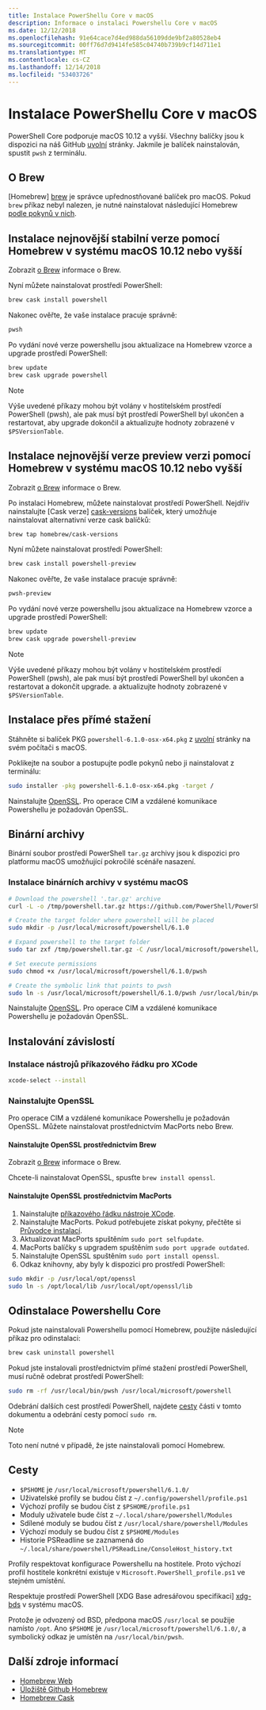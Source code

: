 ```yaml
---
title: Instalace PowerShellu Core v macOS
description: Informace o instalaci Powershellu Core v macOS
ms.date: 12/12/2018
ms.openlocfilehash: 91e64cace7d4ed988da56109dde9bf2a80528eb4
ms.sourcegitcommit: 00ff76d7d9414fe585c04740b739b9cf14d711e1
ms.translationtype: MT
ms.contentlocale: cs-CZ
ms.lasthandoff: 12/14/2018
ms.locfileid: "53403726"
---
```

# <a name="installing-powershell-core-on-macos"></a>Instalace PowerShellu Core v macOS

PowerShell Core podporuje macOS 10.12 a vyšší.
Všechny balíčky jsou k dispozici na náš GitHub [uvolní][] stránky.
Jakmile je balíček nainstalován, spustit `pwsh` z terminálu.

## <a name="about-brew"></a>O Brew

[Homebrew] [ brew] je správce upřednostňované balíček pro macOS.
Pokud `brew` příkaz nebyl nalezen, je nutné nainstalovat následující Homebrew [podle pokynů v nich][brew].

## <a name="installation-of-latest-stable-release-via-homebrew-on-macos-1012-or-higher"></a>Instalace nejnovější stabilní verze pomocí Homebrew v systému macOS 10.12 nebo vyšší

Zobrazit [o Brew](#about-brew) informace o Brew.

Nyní můžete nainstalovat prostředí PowerShell:

```sh
brew cask install powershell
```

Nakonec ověřte, že vaše instalace pracuje správně:

```sh
pwsh
```

Po vydání nové verze powershellu jsou aktualizace na Homebrew vzorce a upgrade prostředí PowerShell:

```sh
brew update
brew cask upgrade powershell
```

> [!NOTE]
> Výše uvedené příkazy mohou být volány v hostitelském prostředí PowerShell (pwsh), ale pak musí být prostředí PowerShell byl ukončen a restartovat, aby upgrade dokončil a aktualizujte hodnoty zobrazené v `$PSVersionTable`.

[brew]: http://brew.sh/

## <a name="installation-of-latest-preview-release-via-homebrew-on-macos-1012-or-higher"></a>Instalace nejnovější verze preview verzi pomocí Homebrew v systému macOS 10.12 nebo vyšší

Zobrazit [o Brew](#about-brew) informace o Brew.

Po instalaci Homebrew, můžete nainstalovat prostředí PowerShell.
Nejdřív nainstalujte [Cask verze] [ cask-versions] balíček, který umožňuje nainstalovat alternativní verze cask balíčků:

```sh
brew tap homebrew/cask-versions
```

Nyní můžete nainstalovat prostředí PowerShell:

```sh
brew cask install powershell-preview
```

Nakonec ověřte, že vaše instalace pracuje správně:

```sh
pwsh-preview
```

Po vydání nové verze powershellu jsou aktualizace na Homebrew vzorce a upgrade prostředí PowerShell:

```sh
brew update
brew cask upgrade powershell-preview
```

> [!NOTE]
> Výše uvedené příkazy mohou být volány v hostitelském prostředí PowerShell (pwsh), ale pak musí být prostředí PowerShell byl ukončen a restartovat a dokončit upgrade.
> a aktualizujte hodnoty zobrazené v `$PSVersionTable`.

## <a name="installation-via-direct-download"></a>Instalace přes přímé stažení

Stáhněte si balíček PKG `powershell-6.1.0-osx-x64.pkg`
z [uvolní][] stránky na svém počítači s macOS.

Poklikejte na soubor a postupujte podle pokynů nebo ji nainstalovat z terminálu:

```sh
sudo installer -pkg powershell-6.1.0-osx-x64.pkg -target /
```

Nainstalujte [OpenSSL](#install-openssl). Pro operace CIM a vzdálené komunikace Powershellu je požadován OpenSSL.

## <a name="binary-archives"></a>Binární archivy

Binární soubor prostředí PowerShell `tar.gz` archivy jsou k dispozici pro platformu macOS umožňující pokročilé scénáře nasazení.

### <a name="installing-binary-archives-on-macos"></a>Instalace binárních archivy v systému macOS

```sh
# Download the powershell '.tar.gz' archive
curl -L -o /tmp/powershell.tar.gz https://github.com/PowerShell/PowerShell/releases/download/v6.1.0/powershell-6.1.0-osx-x64.tar.gz

# Create the target folder where powershell will be placed
sudo mkdir -p /usr/local/microsoft/powershell/6.1.0

# Expand powershell to the target folder
sudo tar zxf /tmp/powershell.tar.gz -C /usr/local/microsoft/powershell/6.1.0

# Set execute permissions
sudo chmod +x /usr/local/microsoft/powershell/6.1.0/pwsh

# Create the symbolic link that points to pwsh
sudo ln -s /usr/local/microsoft/powershell/6.1.0/pwsh /usr/local/bin/pwsh
```

Nainstalujte [OpenSSL](#install-openssl). Pro operace CIM a vzdálené komunikace Powershellu je požadován OpenSSL.

## <a name="installing-dependencies"></a>Instalování závislostí

### <a name="install-xcode-command-line-tools"></a>Instalace nástrojů příkazového řádku pro XCode

```sh
xcode-select --install
```

### <a name="install-openssl"></a>Nainstalujte OpenSSL

Pro operace CIM a vzdálené komunikace Powershellu je požadován OpenSSL. Můžete nainstalovat prostřednictvím MacPorts nebo Brew.

#### <a name="install-openssl-via-brew"></a>Nainstalujte OpenSSL prostřednictvím Brew

Zobrazit [o Brew](#about-brew) informace o Brew.

Chcete-li nainstalovat OpenSSL, spusťte `brew install openssl`.

#### <a name="install-openssl-via-macports"></a>Nainstalujte OpenSSL prostřednictvím MacPorts

1. Nainstalujte [příkazového řádku nástroje XCode](#install-xcode-command-line-tools).
1. Nainstalujte MacPorts.
   Pokud potřebujete získat pokyny, přečtěte si [Průvodce instalací](https://guide.macports.org/chunked/installing.macports.html).
1. Aktualizovat MacPorts spuštěním `sudo port selfupdate`.
1. MacPorts balíčky s upgradem spuštěním `sudo port upgrade outdated`.
1. Nainstalujte OpenSSL spuštěním `sudo port install openssl`.
1. Odkaz knihovny, aby byly k dispozici pro prostředí PowerShell:

```sh
sudo mkdir -p /usr/local/opt/openssl
sudo ln -s /opt/local/lib /usr/local/opt/openssl/lib
```

## <a name="uninstalling-powershell-core"></a>Odinstalace Powershellu Core

Pokud jste nainstalovali Powershellu pomocí Homebrew, použijte následující příkaz pro odinstalaci:

```sh
brew cask uninstall powershell
```

Pokud jste instalovali prostřednictvím přímé stažení prostředí PowerShell, musí ručně odebrat prostředí PowerShell:

```sh
sudo rm -rf /usr/local/bin/pwsh /usr/local/microsoft/powershell
```

Odebrání dalších cest prostředí PowerShell, najdete [cesty](#paths) části v tomto dokumentu a odebrání cesty pomocí `sudo rm`.

> [!NOTE]
> Toto není nutné v případě, že jste nainstalovali pomocí Homebrew.

## <a name="paths"></a>Cesty

* `$PSHOME` je `/usr/local/microsoft/powershell/6.1.0/`
* Uživatelské profily se budou číst z `~/.config/powershell/profile.ps1`
* Výchozí profily se budou číst z `$PSHOME/profile.ps1`
* Moduly uživatele bude číst z `~/.local/share/powershell/Modules`
* Sdílené moduly se budou číst z `/usr/local/share/powershell/Modules`
* Výchozí moduly se budou číst z `$PSHOME/Modules`
* Historie PSReadline se zaznamená do `~/.local/share/powershell/PSReadLine/ConsoleHost_history.txt`

Profily respektovat konfigurace Powershellu na hostitele.
Proto výchozí profil hostitele konkrétní existuje v `Microsoft.PowerShell_profile.ps1` ve stejném umístění.

Respektuje prostředí PowerShell [XDG Base adresářovou specifikaci] [ xdg-bds] v systému macOS.

Protože je odvozený od BSD, předpona macOS `/usr/local` se použije namísto `/opt`.
Ano `$PSHOME` je `/usr/local/microsoft/powershell/6.1.0/`, a symbolický odkaz je umístěn na `/usr/local/bin/pwsh`.

## <a name="additional-resources"></a>Další zdroje informací

* [Homebrew Web][brew]
* [Úložiště Github Homebrew][GitHub]
* [Homebrew Cask][cask]

[brew]: http://brew.sh/
[Cask]: https://github.com/Homebrew/homebrew-cask
[cask-versions]: https://github.com/Homebrew/homebrew-cask-versions
[GitHub]: https://github.com/Homebrew
[uvolní]: https://github.com/PowerShell/PowerShell/releases/latest
[xdg-bds]: https://specifications.freedesktop.org/basedir-spec/basedir-spec-latest.html
